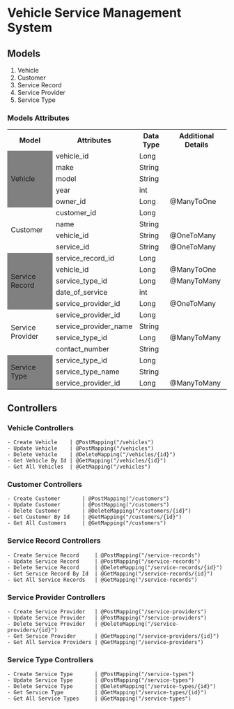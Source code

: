 # Vehicle Service Management System

## Models
1. Vehicle
2. Customer
3. Service Record
4. Service Provider
5. Service Type

### Models Attributes
<table>
    <tr>
        <th>Model</th>
        <th>Attributes</th>
        <th>Data Type</th>
        <th>Additional Details</th>
    </tr>
    <tr>
        <td rowspan="5"  style="background-color: grey">Vehicle</td>
        <td>vehicle_id</td>
        <td>Long</td>
    </tr>
    <tr>
        <td>make</td>
        <td>String</td>
    </tr>
    <tr>
        <td>model</td>
        <td>String</td>
    </tr>
    <tr>
        <td>year</td>
        <td>int</td>
    </tr>
    <tr>
        <td>owner_id</td>
        <td>Long</td>
        <td>@ManyToOne </td>
    </tr>
    <tr>
        <td rowspan="4">Customer</td>
        <td>customer_id</td>
        <td>Long</td>
        <td></td>
    </tr>
    <tr>
        <td>name</td>
        <td>String</td>
    </tr>
    <tr>
        <td>vehicle_id</td>
        <td>String</td>
        <td>@OneToMany</td>
    </tr>
    <tr>
        <td>service_id</td>
        <td>String</td>
        <td>@OneToMany</td>
    </tr>
    <tr>
        <td rowspan="5"  style="background-color: grey">Service Record</td>
        <td>service_record_id</td>
        <td>Long</td>
        <td></td>
    </tr>
    <tr>
        <td>vehicle_id</td>
        <td>Long</td>
        <td>@ManyToOne</td>
    </tr>
    <tr>
        <td>service_type_id</td>
        <td>Long</td>
        <td>@ManyToMany</td>
    </tr>
    <tr>
        <td>date_of_service</td>
        <td>int</td>
    </tr>
    <tr>
        <td>service_provider_id</td>
        <td>Long</td>
        <td>@OneToMany</td>
    </tr>
    <tr>
        <td rowspan="4">Service Provider</td>
        <td>service_provider_id</td>
        <td>Long</td>
        <td></td>
    </tr>
    <tr>
        <td>service_provider_name</td>
        <td>String</td>
    </tr>
    <tr>
        <td>service_type_id</td>
        <td>Long</td>
        <td>@ManyToMany</td>
    </tr>
    <tr>
        <td>contact_number</td>
        <td>String</td>
    </tr>
    <tr>
        <td rowspan="3"  style="background-color: grey">Service Type</td>
        <td>service_type_id</td>
        <td>Long</td>
        <td></td>
    </tr>
    <tr>
        <td>service_type_name</td>
        <td>String</td>
    </tr>
    <tr>
        <td>service_provider_id</td>
        <td>Long</td>
        <td>@ManyToMany</td>
    </tr>


</table>

## Controllers
### Vehicle Controllers
    - Create Vehicle    | @PostMapping("/vehicles")
    - Update Vehicle    | @PostMapping("/vehicles")
    - Delete Vehicle    | @DeleteMapping("/vehicles/{id}")
    - Get Vehicle By Id | @GetMapping("/vehicles/{id}")
    - Get All Vehicles  | @GetMapping("/vehicles")

### Customer Controllers
    - Create Customer       | @PostMapping("/customers")
    - Update Customer       | @PostMapping("/customers")
    - Delete Customer       | @DeleteMapping("/customers/{id}")
    - Get Customer By Id    | @GetMapping("/customers/{id}")
    - Get All Customers     | @GetMapping("/customers")

### Service Record Controllers
    - Create Service Record     | @PostMapping("/service-records")
    - Update Service Record     | @PostMapping("/service-records")
    - Delete Service Record     | @DeleteMapping("/service-records/{id}")
    - Get Service Record By Id  | @GetMapping("/service-records/{id}")
    - Get All Service Records   | @GetMapping("/service-records")

### Service Provider Controllers
    - Create Service Provider   | @PostMapping("/service-providers")
    - Update Service Provider   | @PostMapping("/service-providers")
    - Delete Service Provider   | @DeleteMapping("/service-providers/{id}")
    - Get Service Provider      | @GetMapping("/service-providers/{id}")
    - Get All Service Providers | @GetMapping("/service-providers")

### Service Type Controllers
    - Create Service Type       | @PostMapping("/service-types")
    - Update Service Type       | @PostMapping("/service-types")
    - Delete Service Type       | @DeleteMapping("/service-types/{id}")
    - Get Service Type          | @GetMapping("/service-types/{id}")
    - Get All Service Types     | @GetMapping("/service-types")


